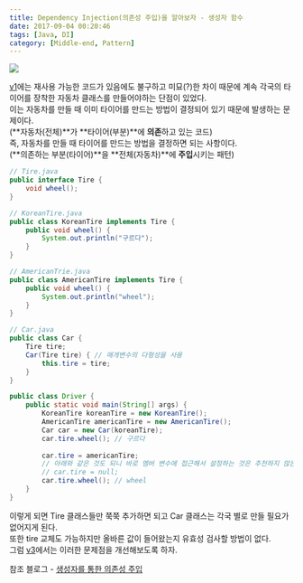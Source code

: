```yaml
---
title: Dependency Injection(의존성 주입)을 알아보자 - 생성자 함수
date: 2017-09-04 00:20:46
tags: [Java, DI]
category: [Middle-end, Pattern]
---
```

![](thumb.png)

[v1](/2017/09/04/di-v1/)에는 재사용 가능한 코드가 있음에도 불구하고 미묘(?)한 차이 때문에 계속 각국의 타이어를 장착한 자동차 클래스를 만들어야하는 단점이 있었다.  
이는 자동차를 만들 때 이미 타이어를 만드는 방법이 결정되어 있기 때문에 발생하는 문제이다.  
(**자동차(전체)**가 **타이어(부분)**에 **의존**하고 있는 코드)  
즉, 자동차를 만들 때 타이어를 만드는 방법을 결정하면 되는 사항이다.  
(**의존하는 부분(타이어)**을 **전체(자동차)**에 **주입**시키는 패턴)  

```java
// Tire.java
public interface Tire {
    void wheel();
}
```
```java
// KoreanTire.java
public class KoreanTire implements Tire {
    public void wheel() {
        System.out.println("구르다");
    }
}
```
```java
// AmericanTrie.java
public class AmericanTire implements Tire {
    public void wheel() {
        System.out.println("wheel");
    }
}
```

```java
// Car.java
public class Car {
    Tire tire;
    Car(Tire tire) { // 매개변수의 다형성을 사용
        this.tire = tire;
    }
}
```
```java
public class Driver {
    public static void main(String[] args) {
        KoreanTire koreanTire = new KoreanTire();
        AmericanTire americanTire = new AmericanTire();
        Car car = new Car(koreanTire);
        car.tire.wheel(); // 구르다
        
        car.tire = americanTire;
        // 아래와 같은 것도 되니 바로 멤버 변수에 접근해서 설정하는 것은 추천하지 않는다.
        // car.tire = null;
        car.tire.wheel(); // wheel
    }
}
```

이렇게 되면 Tire 클래스들만 쭉쭉 추가하면 되고 Car 클래스는 각국 별로 만들 필요가 없어지게 된다.  
또한 tire 교체도 가능하지만 올바른 값이 들어왔는지 유효성 검사할 방법이 없다.  
그럼 [v3](/2017/09/04/di-v3/)에서는 이러한 문제점을 개선해보도록 하자.

참조 블로그 - [생성자를 통한 의존성 주입](http://expert0226.tistory.com/190)